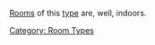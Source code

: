 [Rooms](:Category:_Rooms.md "wikilink") of this
[type](:Category:_Room_Types.md "wikilink") are, well, indoors.

[Category: Room Types](Category:_Room_Types "wikilink")
